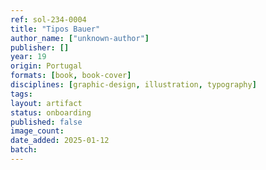 ```yaml
---
ref: sol-234-0004
title: "Tipos Bauer"
author_name: ["unknown-author"]
publisher: []
year: 19
origin: Portugal
formats: [book, book-cover]
disciplines: [graphic-design, illustration, typography]
tags:
layout: artifact
status: onboarding
published: false
image_count:
date_added: 2025-01-12
batch:
---
```

